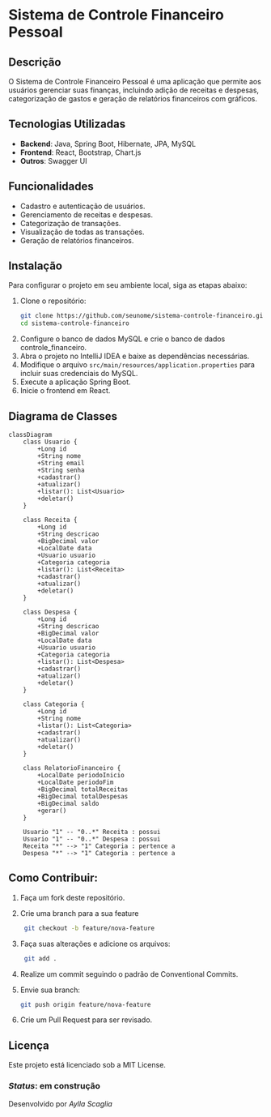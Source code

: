 # Sistema de Controle Financeiro Pessoal

## Descrição
O Sistema de Controle Financeiro Pessoal é uma aplicação que permite aos usuários gerenciar suas finanças, incluindo adição de receitas e despesas, categorização de gastos e geração de relatórios financeiros com gráficos.

## Tecnologias Utilizadas
- **Backend**: Java, Spring Boot, Hibernate, JPA, MySQL
- **Frontend**: React, Bootstrap, Chart.js
- **Outros**: Swagger UI

## Funcionalidades
- Cadastro e autenticação de usuários.
- Gerenciamento de receitas e despesas.
- Categorização de transações.
- Visualização de todas as transações.
- Geração de relatórios financeiros.

## Instalação
Para configurar o projeto em seu ambiente local, siga as etapas abaixo:

1. Clone o repositório:
   ```bash
   git clone https://github.com/seunome/sistema-controle-financeiro.git
   cd sistema-controle-financeiro

2. Configure o banco de dados MySQL e crie o banco de dados controle_financeiro.
3. Abra o projeto no IntelliJ IDEA e baixe as dependências necessárias.
4. Modifique o arquivo `src/main/resources/application.properties` para incluir suas credenciais do MySQL.
5. Execute a aplicação Spring Boot.
6. Inicie o frontend em React.

## Diagrama de Classes

```mermaid
classDiagram
    class Usuario {
        +Long id
        +String nome
        +String email
        +String senha
        +cadastrar()
        +atualizar()
        +listar(): List<Usuario>
        +deletar()
    }

    class Receita {
        +Long id
        +String descricao
        +BigDecimal valor
        +LocalDate data
        +Usuario usuario
        +Categoria categoria
        +listar(): List<Receita>
        +cadastrar()
        +atualizar()
        +deletar()
    }

    class Despesa {
        +Long id
        +String descricao
        +BigDecimal valor
        +LocalDate data
        +Usuario usuario
        +Categoria categoria
        +listar(): List<Despesa>
        +cadastrar()
        +atualizar()
        +deletar()
    }

    class Categoria {
        +Long id
        +String nome
        +listar(): List<Categoria>
        +cadastrar()
        +atualizar()
        +deletar()
    }

    class RelatorioFinanceiro {
        +LocalDate periodoInicio
        +LocalDate periodoFim
        +BigDecimal totalReceitas
        +BigDecimal totalDespesas
        +BigDecimal saldo
        +gerar()
    }

    Usuario "1" -- "0..*" Receita : possui
    Usuario "1" -- "0..*" Despesa : possui
    Receita "*" --> "1" Categoria : pertence a
    Despesa "*" --> "1" Categoria : pertence a
```
## Como Contribuir:
1. Faça um fork deste repositório.
2. Crie uma branch para a sua feature

     ```bash
      git checkout -b feature/nova-feature
3. Faça suas alterações e adicione os arquivos:

     ```bash
      git add .
4. Realize um commit seguindo o padrão de Conventional Commits.
5. Envie sua branch:

     ```bash
     git push origin feature/nova-feature

6. Crie um Pull Request para ser revisado.

## Licença
Este projeto está licenciado sob a MIT License.

### *Status*: em construção

Desenvolvido por *Aylla Scaglia*

